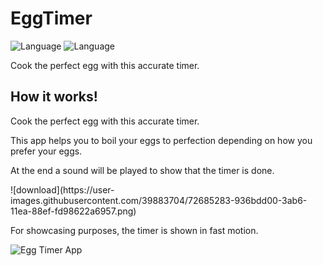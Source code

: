 # EggTimer

![Language](https://img.shields.io/badge/Swift-5.0-orange.svg)
![Language](https://img.shields.io/badge/iOS-13.0-orange.svg)

Cook the perfect egg with this accurate timer.


## How it works!
<p>Cook the perfect egg with this accurate timer.</p>
<p>This app helps you to boil your eggs to perfection depending on how you prefer your eggs.</p>
<p>At the end a sound will be played to show that the timer is done.</p>
![download](https://user-images.githubusercontent.com/39883704/72685283-936bdd00-3ab6-11ea-88ef-fd98622a6957.png) 
<p>For showcasing purposes, the timer is shown in fast motion.</p>

![Egg Timer App](https://user-images.githubusercontent.com/39883704/72685213-fc068a00-3ab5-11ea-8fe0-10f3af44c5f2.gif)
